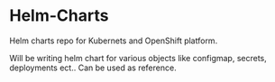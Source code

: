 # Helm-Charts
Helm charts repo for Kubernets and OpenShift platform.

Will be writing helm chart for various objects like configmap, secrets, deployments ect..
Can be used as reference.
